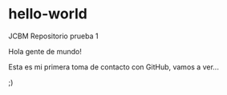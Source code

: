 # hello-world
JCBM Repositorio prueba 1

Hola gente de mundo!

Esta es mi primera toma de contacto con GitHub, vamos a ver...

;)
